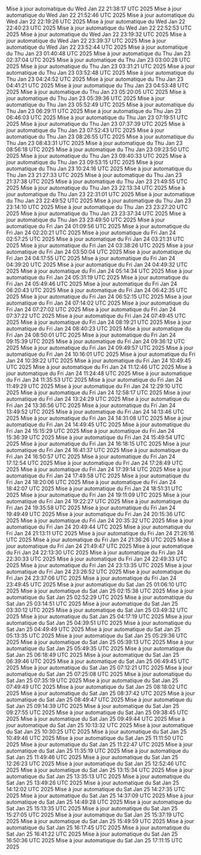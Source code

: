 Mise à jour automatique du Wed Jan 22 21:38:17 UTC 2025
Mise à jour automatique du Wed Jan 22 21:52:46 UTC 2025
Mise à jour automatique du Wed Jan 22 22:19:26 UTC 2025
Mise à jour automatique du Wed Jan 22 22:40:23 UTC 2025
Mise à jour automatique du Wed Jan 22 22:52:53 UTC 2025
Mise à jour automatique du Wed Jan 22 23:19:32 UTC 2025
Mise à jour automatique du Wed Jan 22 23:39:37 UTC 2025
Mise à jour automatique du Wed Jan 22 23:52:44 UTC 2025
Mise à jour automatique du Thu Jan 23 01:40:48 UTC 2025
Mise à jour automatique du Thu Jan 23 02:37:04 UTC 2025
Mise à jour automatique du Thu Jan 23 03:00:28 UTC 2025
Mise à jour automatique du Thu Jan 23 03:31:21 UTC 2025
Mise à jour automatique du Thu Jan 23 03:52:48 UTC 2025
Mise à jour automatique du Thu Jan 23 04:24:52 UTC 2025
Mise à jour automatique du Thu Jan 23 04:41:21 UTC 2025
Mise à jour automatique du Thu Jan 23 04:53:48 UTC 2025
Mise à jour automatique du Thu Jan 23 05:20:05 UTC 2025
Mise à jour automatique du Thu Jan 23 05:39:36 UTC 2025
Mise à jour automatique du Thu Jan 23 05:52:49 UTC 2025
Mise à jour automatique du Thu Jan 23 06:29:11 UTC 2025
Mise à jour automatique du Thu Jan 23 06:46:03 UTC 2025
Mise à jour automatique du Thu Jan 23 07:19:51 UTC 2025
Mise à jour automatique du Thu Jan 23 07:37:39 UTC 2025
Mise à jour automatique du Thu Jan 23 07:52:43 UTC 2025
Mise à jour automatique du Thu Jan 23 08:26:55 UTC 2025
Mise à jour automatique du Thu Jan 23 08:43:31 UTC 2025
Mise à jour automatique du Thu Jan 23 08:56:18 UTC 2025
Mise à jour automatique du Thu Jan 23 09:23:50 UTC 2025
Mise à jour automatique du Thu Jan 23 09:40:33 UTC 2025
Mise à jour automatique du Thu Jan 23 09:53:15 UTC 2025
Mise à jour automatique du Thu Jan 23 10:24:16 UTC 2025
Mise à jour automatique du Thu Jan 23 21:27:33 UTC 2025
Mise à jour automatique du Thu Jan 23 21:37:38 UTC 2025
Mise à jour automatique du Thu Jan 23 21:49:55 UTC 2025
Mise à jour automatique du Thu Jan 23 22:13:34 UTC 2025
Mise à jour automatique du Thu Jan 23 22:31:01 UTC 2025
Mise à jour automatique du Thu Jan 23 22:49:52 UTC 2025
Mise à jour automatique du Thu Jan 23 23:14:10 UTC 2025
Mise à jour automatique du Thu Jan 23 23:27:20 UTC 2025
Mise à jour automatique du Thu Jan 23 23:37:34 UTC 2025
Mise à jour automatique du Thu Jan 23 23:49:50 UTC 2025
Mise à jour automatique du Fri Jan 24 01:09:56 UTC 2025
Mise à jour automatique du Fri Jan 24 02:20:21 UTC 2025
Mise à jour automatique du Fri Jan 24 02:57:25 UTC 2025
Mise à jour automatique du Fri Jan 24 03:21:31 UTC 2025
Mise à jour automatique du Fri Jan 24 03:38:26 UTC 2025
Mise à jour automatique du Fri Jan 24 03:50:04 UTC 2025
Mise à jour automatique du Fri Jan 24 04:17:55 UTC 2025
Mise à jour automatique du Fri Jan 24 04:39:20 UTC 2025
Mise à jour automatique du Fri Jan 24 04:49:32 UTC 2025
Mise à jour automatique du Fri Jan 24 05:14:34 UTC 2025
Mise à jour automatique du Fri Jan 24 05:31:19 UTC 2025
Mise à jour automatique du Fri Jan 24 05:49:46 UTC 2025
Mise à jour automatique du Fri Jan 24 06:20:43 UTC 2025
Mise à jour automatique du Fri Jan 24 06:42:35 UTC 2025
Mise à jour automatique du Fri Jan 24 06:52:15 UTC 2025
Mise à jour automatique du Fri Jan 24 07:14:02 UTC 2025
Mise à jour automatique du Fri Jan 24 07:27:02 UTC 2025
Mise à jour automatique du Fri Jan 24 07:37:22 UTC 2025
Mise à jour automatique du Fri Jan 24 07:49:45 UTC 2025
Mise à jour automatique du Fri Jan 24 08:19:21 UTC 2025
Mise à jour automatique du Fri Jan 24 08:40:23 UTC 2025
Mise à jour automatique du Fri Jan 24 08:50:01 UTC 2025
Mise à jour automatique du Fri Jan 24 09:15:39 UTC 2025
Mise à jour automatique du Fri Jan 24 09:36:12 UTC 2025
Mise à jour automatique du Fri Jan 24 09:49:57 UTC 2025
Mise à jour automatique du Fri Jan 24 10:16:01 UTC 2025
Mise à jour automatique du Fri Jan 24 10:39:22 UTC 2025
Mise à jour automatique du Fri Jan 24 10:49:45 UTC 2025
Mise à jour automatique du Fri Jan 24 11:12:46 UTC 2025
Mise à jour automatique du Fri Jan 24 11:24:48 UTC 2025
Mise à jour automatique du Fri Jan 24 11:35:53 UTC 2025
Mise à jour automatique du Fri Jan 24 11:49:29 UTC 2025
Mise à jour automatique du Fri Jan 24 12:29:10 UTC 2025
Mise à jour automatique du Fri Jan 24 12:58:17 UTC 2025
Mise à jour automatique du Fri Jan 24 13:24:29 UTC 2025
Mise à jour automatique du Fri Jan 24 13:36:56 UTC 2025
Mise à jour automatique du Fri Jan 24 13:49:52 UTC 2025
Mise à jour automatique du Fri Jan 24 14:13:46 UTC 2025
Mise à jour automatique du Fri Jan 24 14:31:08 UTC 2025
Mise à jour automatique du Fri Jan 24 14:49:45 UTC 2025
Mise à jour automatique du Fri Jan 24 15:15:29 UTC 2025
Mise à jour automatique du Fri Jan 24 15:36:39 UTC 2025
Mise à jour automatique du Fri Jan 24 15:49:54 UTC 2025
Mise à jour automatique du Fri Jan 24 16:18:15 UTC 2025
Mise à jour automatique du Fri Jan 24 16:41:37 UTC 2025
Mise à jour automatique du Fri Jan 24 16:50:57 UTC 2025
Mise à jour automatique du Fri Jan 24 17:12:54 UTC 2025
Mise à jour automatique du Fri Jan 24 17:28:49 UTC 2025
Mise à jour automatique du Fri Jan 24 17:39:14 UTC 2025
Mise à jour automatique du Fri Jan 24 17:49:58 UTC 2025
Mise à jour automatique du Fri Jan 24 18:20:06 UTC 2025
Mise à jour automatique du Fri Jan 24 18:42:07 UTC 2025
Mise à jour automatique du Fri Jan 24 18:51:31 UTC 2025
Mise à jour automatique du Fri Jan 24 19:11:09 UTC 2025
Mise à jour automatique du Fri Jan 24 19:22:27 UTC 2025
Mise à jour automatique du Fri Jan 24 19:35:58 UTC 2025
Mise à jour automatique du Fri Jan 24 19:49:49 UTC 2025
Mise à jour automatique du Fri Jan 24 20:15:36 UTC 2025
Mise à jour automatique du Fri Jan 24 20:35:32 UTC 2025
Mise à jour automatique du Fri Jan 24 20:49:44 UTC 2025
Mise à jour automatique du Fri Jan 24 21:13:11 UTC 2025
Mise à jour automatique du Fri Jan 24 21:26:16 UTC 2025
Mise à jour automatique du Fri Jan 24 21:36:26 UTC 2025
Mise à jour automatique du Fri Jan 24 21:49:47 UTC 2025
Mise à jour automatique du Fri Jan 24 22:13:30 UTC 2025
Mise à jour automatique du Fri Jan 24 22:30:33 UTC 2025
Mise à jour automatique du Fri Jan 24 22:49:33 UTC 2025
Mise à jour automatique du Fri Jan 24 23:13:35 UTC 2025
Mise à jour automatique du Fri Jan 24 23:26:52 UTC 2025
Mise à jour automatique du Fri Jan 24 23:37:06 UTC 2025
Mise à jour automatique du Fri Jan 24 23:49:45 UTC 2025
Mise à jour automatique du Sat Jan 25 01:06:10 UTC 2025
Mise à jour automatique du Sat Jan 25 02:15:38 UTC 2025
Mise à jour automatique du Sat Jan 25 02:52:29 UTC 2025
Mise à jour automatique du Sat Jan 25 03:14:51 UTC 2025
Mise à jour automatique du Sat Jan 25 03:30:12 UTC 2025
Mise à jour automatique du Sat Jan 25 03:49:32 UTC 2025
Mise à jour automatique du Sat Jan 25 04:17:19 UTC 2025
Mise à jour automatique du Sat Jan 25 04:39:51 UTC 2025
Mise à jour automatique du Sat Jan 25 04:49:49 UTC 2025
Mise à jour automatique du Sat Jan 25 05:13:35 UTC 2025
Mise à jour automatique du Sat Jan 25 05:29:36 UTC 2025
Mise à jour automatique du Sat Jan 25 05:39:13 UTC 2025
Mise à jour automatique du Sat Jan 25 05:49:35 UTC 2025
Mise à jour automatique du Sat Jan 25 06:18:49 UTC 2025
Mise à jour automatique du Sat Jan 25 06:39:46 UTC 2025
Mise à jour automatique du Sat Jan 25 06:49:45 UTC 2025
Mise à jour automatique du Sat Jan 25 07:12:21 UTC 2025
Mise à jour automatique du Sat Jan 25 07:25:08 UTC 2025
Mise à jour automatique du Sat Jan 25 07:35:19 UTC 2025
Mise à jour automatique du Sat Jan 25 07:49:49 UTC 2025
Mise à jour automatique du Sat Jan 25 08:18:02 UTC 2025
Mise à jour automatique du Sat Jan 25 08:37:42 UTC 2025
Mise à jour automatique du Sat Jan 25 08:49:47 UTC 2025
Mise à jour automatique du Sat Jan 25 09:14:39 UTC 2025
Mise à jour automatique du Sat Jan 25 09:27:55 UTC 2025
Mise à jour automatique du Sat Jan 25 09:38:45 UTC 2025
Mise à jour automatique du Sat Jan 25 09:49:44 UTC 2025
Mise à jour automatique du Sat Jan 25 10:13:32 UTC 2025
Mise à jour automatique du Sat Jan 25 10:30:25 UTC 2025
Mise à jour automatique du Sat Jan 25 10:49:46 UTC 2025
Mise à jour automatique du Sat Jan 25 11:11:50 UTC 2025
Mise à jour automatique du Sat Jan 25 11:22:47 UTC 2025
Mise à jour automatique du Sat Jan 25 11:35:19 UTC 2025
Mise à jour automatique du Sat Jan 25 11:49:46 UTC 2025
Mise à jour automatique du Sat Jan 25 12:26:23 UTC 2025
Mise à jour automatique du Sat Jan 25 12:52:46 UTC 2025
Mise à jour automatique du Sat Jan 25 13:15:34 UTC 2025
Mise à jour automatique du Sat Jan 25 13:35:13 UTC 2025
Mise à jour automatique du Sat Jan 25 13:49:26 UTC 2025
Mise à jour automatique du Sat Jan 25 14:12:02 UTC 2025
Mise à jour automatique du Sat Jan 25 14:27:35 UTC 2025
Mise à jour automatique du Sat Jan 25 14:37:09 UTC 2025
Mise à jour automatique du Sat Jan 25 14:49:28 UTC 2025
Mise à jour automatique du Sat Jan 25 15:13:35 UTC 2025
Mise à jour automatique du Sat Jan 25 15:27:05 UTC 2025
Mise à jour automatique du Sat Jan 25 15:37:19 UTC 2025
Mise à jour automatique du Sat Jan 25 15:49:59 UTC 2025
Mise à jour automatique du Sat Jan 25 16:17:45 UTC 2025
Mise à jour automatique du Sat Jan 25 16:41:22 UTC 2025
Mise à jour automatique du Sat Jan 25 16:50:36 UTC 2025
Mise à jour automatique du Sat Jan 25 17:11:15 UTC 2025
